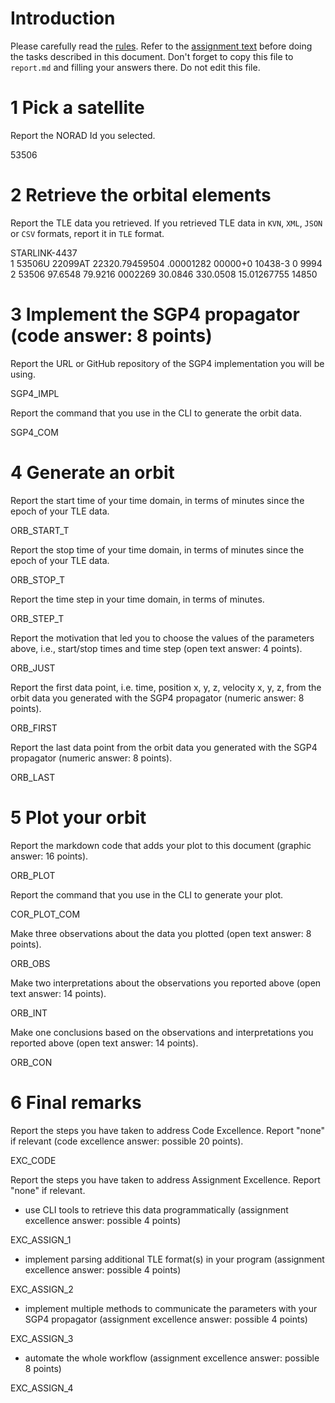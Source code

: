 # Introduction

Please carefully read the [rules](rules/README.md). Refer to the [assignment text](README.md) before doing the tasks described in this document. Don't forget to copy this file to `report.md` and filling your answers there. Do not edit this file.

# 1 Pick a satellite 

Report the NORAD Id you selected.

53506

# 2 Retrieve the orbital elements

Report the TLE data you retrieved. If you retrieved TLE data in `KVN`, `XML`, `JSON` or `CSV` formats, report it in `TLE` format.

STARLINK-4437           
1 53506U 22099AT  22320.79459504  .00001282  00000+0  10438-3 0  9994  
2 53506  97.6548  79.9216 0002269  30.0846 330.0508 15.01267755 14850

# 3 Implement the SGP4 propagator (code answer: 8 points)

Report the URL or GitHub repository of the SGP4 implementation you will be using.

SGP4_IMPL

Report the command that you use in the CLI to generate the orbit data.

SGP4_COM

# 4 Generate an orbit

Report the start time of your time domain, in terms of minutes since the epoch of your TLE data.

ORB_START_T

Report the stop time of your time domain, in terms of minutes since the epoch of your TLE data.

ORB_STOP_T

Report the time step in your time domain, in terms of minutes.

ORB_STEP_T

Report the motivation that led you to choose the values of the parameters above, i.e., start/stop times and time step (open text answer: 4 points).

ORB_JUST

Report the first data point, i.e. time, position x, y, z, velocity x, y, z, from the orbit data you generated with the SGP4 propagator (numeric answer: 8 points).

ORB_FIRST

Report the last data point from the orbit data you generated with the SGP4 propagator (numeric answer: 8 points).

ORB_LAST

# 5 Plot your orbit

Report the markdown code that adds your plot to this document (graphic answer: 16 points).

ORB_PLOT

Report the command that you use in the CLI to generate your plot.

COR_PLOT_COM

Make three observations about the data you plotted (open text answer: 8 points).

ORB_OBS

Make two interpretations about the observations you reported above (open text answer: 14 points).

ORB_INT

Make one conclusions based on the observations and interpretations you reported above (open text answer: 14 points).

ORB_CON


# 6 Final remarks

Report the steps you have taken to address Code Excellence. Report "none" if relevant (code excellence answer: possible 20 points).

EXC_CODE

Report the steps you have taken to address Assignment Excellence. Report "none" if relevant.

- use CLI tools to retrieve this data programmatically (assignment excellence answer: possible 4 points)

EXC_ASSIGN_1

- implement parsing additional TLE format(s) in your program (assignment excellence answer: possible 4 points)

EXC_ASSIGN_2

- implement multiple methods to communicate the parameters with your SGP4 propagator (assignment excellence answer: possible 4 points)

EXC_ASSIGN_3

- automate the whole workflow (assignment excellence answer: possible 8 points)

EXC_ASSIGN_4

